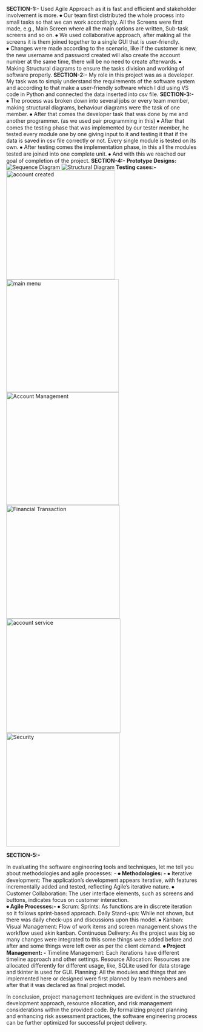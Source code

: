 **SECTION-1:-**
Used Agile Approach as it is fast and efficient and stakeholder involvement is more. 
⦁	Our team first distributed the whole process into small tasks so that we can work accordingly. All the Screens were first made, e.g., Main Screen where all the main options are written, Sub-task screens and so on. 
⦁	We used collaborative approach, after making all the screens it is them joined together to a single GUI that is user-friendly.   
⦁	Changes were made according to the scenario, like if the customer is new, the new username and password created will also create the account number at the same time, there will be no need to create afterwards.
⦁	Making Structural diagrams to ensure the tasks division and working of software properly.
**SECTION-2:-**
My role in this project was as a developer. My task was to simply understand the requirements of the software system and according to that make a user-friendly software which I did using VS code in Python and connected the data inserted into csv file.
**SECTION-3:-**
⦁	The process was broken down into several jobs or every team member, making structural diagrams, behaviour diagrams were the task of one member.
⦁	After that comes the developer task that was done by me and another programmer. (as we used pair programming in this)
⦁	After that comes the testing phase that was implemented by our tester member, he tested every module one by one giving input to it and testing it that if the data is saved in csv file correctly or not. Every single module is tested on its own.
⦁	After testing comes the implementation phase, in this all the modules tested are joined into one complete unit.
⦁	And with this we reached our goal of completion of the project.
**SECTION-4:-**
**Prototype Designs:**
  ![Sequence Diagram](https://github.com/hamasakram/BankingSystem/assets/75678512/9273877b-ae0a-45e3-9e63-89fb26cdb157)
  ![Structural Diagram](https://github.com/hamasakram/BankingSystem/assets/75678512/0a0102a2-437c-463c-9aac-ac530f862bac)
  **Testing cases:-**
  <img width="287" alt="account created" src="https://github.com/hamasakram/BankingSystem/assets/75678512/fd691e3f-f4f6-4ed8-80c1-50368165fc1f">
  <img width="297" alt="main menu" src="https://github.com/hamasakram/BankingSystem/assets/75678512/47625f65-2e48-4773-9ec8-6b9065e1ec3a">
  <img width="297" alt="Account Management" src="https://github.com/hamasakram/BankingSystem/assets/75678512/aa37e006-a40b-49f3-9dd3-893aa22b193d">
<img width="299" alt="Financial Transaction" src="https://github.com/hamasakram/BankingSystem/assets/75678512/f2f43b65-fd2e-4533-ab29-a05f1c8cd2e5">
<img width="301" alt="account service" src="https://github.com/hamasakram/BankingSystem/assets/75678512/742fc553-1cca-42a1-ad73-5f16f1dba495">
<img width="299" alt="Security" src="https://github.com/hamasakram/BankingSystem/assets/75678512/60a2ce44-b94c-4b1d-b09a-cd6c26563a68">







**SECTION-5:-**

In evaluating the software engineering tools and techniques, let me tell you about methodologies and agile processes: - 
**⦁	Methodologies: -**
⦁	Iterative development: The application’s development appears iterative, with features incrementally 	added and tested, reflecting Agile’s iterative nature. 
⦁	Customer Collaboration: The user interface elements, such as screens and buttons, indicates focus on customer interaction.  	
**⦁	Agile Processes:-**
⦁	  Scrum:
	    Sprints: As functions are in discrete iteration so it follows sprint-based approach.
	    Daily Stand-ups: While not shown, but there was daily check-ups and discussions upon this model. 
⦁	  Kanban: 
	    Visual Management: Flow of work items and screen management shows the workflow used akin kanban.
	    Continuous Delivery: As the project was big so many changes were integrated to this some things were added before and                             after and some things were left over as per the client demand. 
**⦁	Project Management: -**
	  Timeline Management: Each iterations have different timeline approach and other settings.
	  Resource Allocation: Resources are allocated differently for different usage, like, SQLite used for data storage and                               tkinter is used for GUI. 
	  Planning: All the modules and things that are implemented here or designed were first planned by team members and after               that it was declared as final project model. 


In conclusion, project management techniques are evident in the structured development approach, resource allocation, and risk management considerations within the provided code. By formalizing project planning and enhancing risk assessment practices, the software engineering process can be further optimized for successful project delivery.



